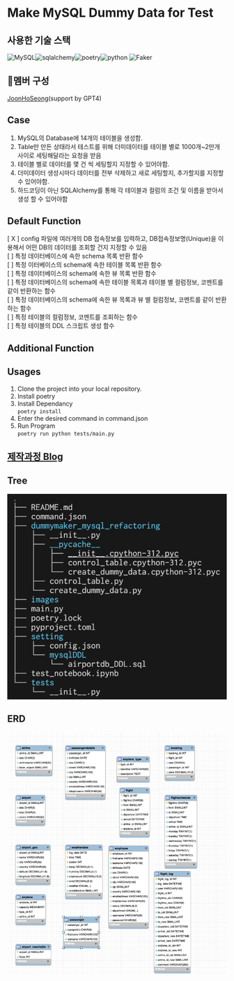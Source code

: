 # Make MySQL Dummy Data for Test

## 사용한 기술 스택
![MySQL](https://img.shields.io/badge/mysql-4479A1.svg?style=for-the-badge&logo=mysql&logoColor=white)![sqlalchemy](https://img.shields.io/badge/sqlalchemy-D71F00?style=for-the-badge&logo=sqlalchemy&logoColor=white)![poetry](https://img.shields.io/badge/poetry-60A5FA?style=for-the-badge&logo=poetry&logoColor=white)![python](https://img.shields.io/badge/python-1D9FD7?style=for-the-badge&logo=python&logoColor=white)
![Faker](https://img.shields.io/badge/Faker-3B66BC?style=for-the-badge&logo=&logoColor=white)
## 👤멤버 구성
[JoonHoSeong](https://github.com/JoonHoSeong)(support by GPT4)

## Case
1. MySQL의 Database에 14개의 테이블을 생성함.
2. Table만 만든 상태라서 테스트를 위해 더미데이터를 테이블 별로 1000개~2만개 사이로 세팅해달라는 요청을 받음
3. 테이블 별로 데이터를 몇 건 씩 세팅할지 지정할 수 있어야함.
4. 더미데이터 생성시마다 데이터를 전부 삭제하고 새로 세팅할지, 추가할지를 지정할 수 있어야함.
5. 하드코딩이 아닌 SQLAlchemy를 통해 각 테이블과 컬럼의 조건 및 이름을 받아서 생성 할 수 있어야함

## Default  Function
[ X ] config 파일에 여러개의 DB 접속정보를 입력하고, DB접속정보명(Unique)을 이용해서 어떤 DB의 데이터를 조회할 건지 지정할 수 있음  
[ ] 특정 데이터베이스에 속한 schema 목록 반환 함수  
[ ] 특정 이터베이스의 schema에 속한 테이블 목록 반환 함수  
[ ] 특정 데이터베이스의 schema에 속한 뷰 목록 반환 함수  
[ ] 특정 데이터베이스의 schema에 속한 테이블 목록과 테이블 별 컬럼정보, 코멘트를 같이 반환하는 함수  
[ ] 특정 데이터베이스의 schema에 속한 뷰 목록과 뷰 별 컬럼정보, 코멘트를 같이 반환하는 함수  
[ ] 특정 테이블의 컬럼정보, 코멘트를 조회하는 함수  
[ ] 특정 테이블의 DDL 스크립트 생성 함수  

## Additional Function


## Usages
1. Clone the project into your local repository.
2. Install poetry
3. Install Dependancy  
`
poetry install
`  
4. Enter the desired command in command.json  
5. Run Program  
`
poetry run python tests/main.py
`  
## [제작과정 Blog](https://slowprogramer.tistory.com/entry/dummyDataMkaer-SQLAlcehmy%EB%A5%BC-%EC%9D%B4%EC%9A%A9%ED%95%9C-%EB%8D%94%EB%AF%B8%EB%8D%B0%EC%9D%B4%ED%84%B0-%EC%83%9D%EC%84%B1-%ED%94%84%EB%A1%9C%EA%B7%B8%EB%9E%A8-%EB%A7%8C%EB%93%A4%EA%B8%B0-with-MySQL)

## Tree
![title](https://github.com/JoonHoSeong/OZ_Backend_School_SideProject/blob/main/dummyMaker_MYSQL_Refactoring/images/tree.png)   


## ERD
![title](https://github.com/JoonHoSeong/OZ_Backend_School_SideProject/blob/main/dummyMaker_MYSQL/image/ERD.png)   
